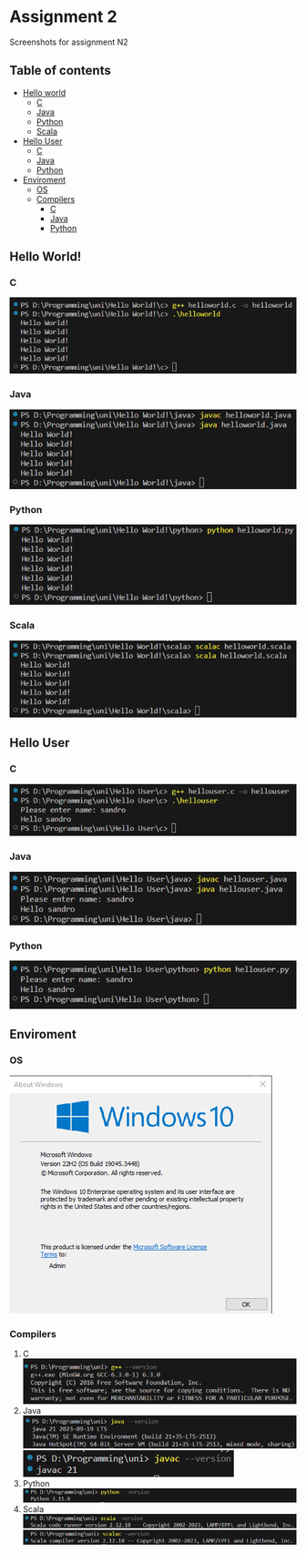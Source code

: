 # Assignment 2
Screenshots for assignment N2
## Table of contents
- [Hello world](#Hello-World!)
    - [C](#C)
    - [Java](#Java)
    - [Python](#Python)
    - [Scala](#Scala)
- [Hello User](#Hello-User)
    - [C](#C)
    - [Java](#Java)
    - [Python](#Python)
- [Enviroment](#Enviroment)
    - [OS](#OS)
    - [Compilers](#Compilers)
        - [C](#C)
        - [Java](#Java)
        - [Python](#Python)

## Hello World!
    
### C
![C](./img/results/result_c_hello_world.png)

### Java
![Java](./img/results/result_java_hello_world.png)

### Python
![Python](./img/results/result_py_hello_world.png)

### Scala
![Scala](./img/results/result_scala_hello_world.png)


## Hello User

### C
![C](./img/results/result_c_hello_user.png)

### Java
![Java](./img/results/result_java_hello_user.png)

### Python
![Python](./img/results/result_py_hello_user.png)



## Enviroment

### OS
![OS](./img/enviroment/winver.png)
### Compilers

1. C
    ![C](./img/enviroment/gppver.png)
2. Java
    ![Java](./img/enviroment/javaver.png)
    ![Java](./img/enviroment/javacver.png)
3. Python
    ![Python](./img/enviroment/pyver.png)
4. Scala
    ![Scala](./img/enviroment/scalaver.png)
    ![Scala](./img/enviroment/scalacver.png)